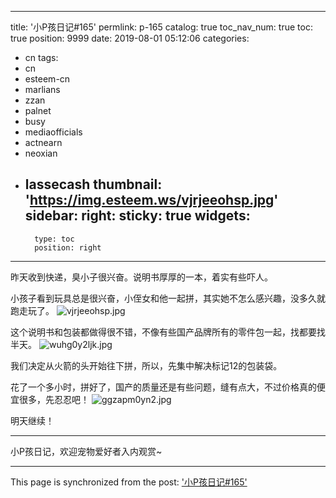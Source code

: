 
---
title: '小P孩日记#165'
permlink: p-165
catalog: true
toc_nav_num: true
toc: true
position: 9999
date: 2019-08-01 05:12:06
categories:
- cn
tags:
- cn
- esteem-cn
- marlians
- zzan
- palnet
- busy
- mediaofficials
- actnearn
- neoxian
- lassecash
thumbnail: 'https://img.esteem.ws/vjrjeeohsp.jpg'
sidebar:
    right:
        sticky: true
widgets:
    -
        type: toc
        position: right
---


昨天收到快递，臭小子很兴奋。说明书厚厚的一本，着实有些吓人。

小孩子看到玩具总是很兴奋，小侄女和他一起拼，其实她不怎么感兴趣，没多久就跑走玩了。
![vjrjeeohsp.jpg](https://img.esteem.ws/vjrjeeohsp.jpg)

这个说明书和包装都做得很不错，不像有些国产品牌所有的零件包一起，找都要找半天。
![wuhg0y2ljk.jpg](https://img.esteem.ws/wuhg0y2ljk.jpg)

我们决定从火箭的头开始往下拼，所以，先集中解决标记12的包装袋。

花了一个多小时，拼好了，国产的质量还是有些问题，缝有点大，不过价格真的便宜很多，先忍忍吧！
![ggzapm0yn2.jpg](https://img.esteem.ws/ggzapm0yn2.jpg)

明天继续！


***

小P孩日记，欢迎宠物爱好者入内观赏~

- - -

This page is synchronized from the post: ['小P孩日记#165'](https://steemit.com/@julian2013/p-165)
